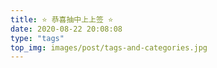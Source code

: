 ```yaml
---
title: ⭐ 恭喜抽中上上签 ⭐
date: 2020-08-22 20:08:08
type: "tags"
top_img: images/post/tags-and-categories.jpg
---
```

<!--
 * @Author: Weidows
 * @Date: 2020-08-22 20:08:08
 * @LastEditors: Weidows
 * @LastEditTime: 2020-08-31 10:51:05
 * @FilePath: \Weidows\Website\source\tags\index.md
-->
